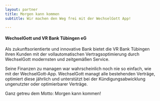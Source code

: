 ```yaml
---
layout: partner 
title: Morgen kann kommen 
subtitle: Wir machen den Weg frei mit der WechselGott App!

---
```


#### WechselGott und VR Bank Tübingen eG

Als zukunftsorientierte und innovative Bank bietet die VR Bank Tübingen ihren Kunden mit der vollautomatischen
Vertragsoptimierung durch WechselGott modernsten und zeitgemäßen Service.

Seine Finanzen zu managen war wahrscheinlich noch nie so einfach, wie mit der WechselGott-App. WechselGott managt alle
bestehenden Verträge, optimiert diese jährlich und unterstützt bei der Kündigungsabwicklung ungenutzter oder
optimierbarer Verträge.

Ganz getreu dem Motto: Morgen kann kommen!

